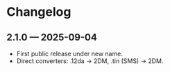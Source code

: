 # Changelog

## 2.1.0 — 2025-09-04
- First public release under new name.
- Direct converters: .12da → 2DM, .tin (SMS) → 2DM.
